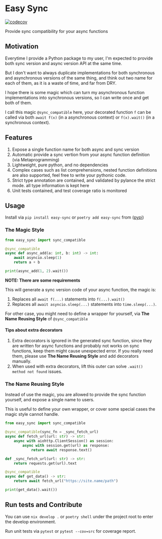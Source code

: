 Easy Sync
=========

[![codecov](https://codecov.io/github/luochen1990/easy-sync/graph/badge.svg?token=OBG1BWIKC2)](https://codecov.io/github/luochen1990/easy-sync)

Provide sync compatibility for your async functions

Motivation
----------

Everytime I provide a Python package to my user, I'm expected to provide both sync version and async version API at the same time.

But I don't want to always duplicate implementations for both synchronous and asynchronous versions of the same thing, and think out two name for each of them, as it is a waste of time, and far from DRY.

I hope there is some magic which can turn my asynchronous function implementations into synchronous versions, so I can write once and get both of them.

I call this magic `@sync_compatible` here, your decorated function `f` can be called via both `await f(x)` (in a asynchronous context) or `f(x).wait()` (in a synchronous context).


Features
--------

1. Expose a single function name for both async and sync version
2. Automatic provide a sync vertion from your async function definition (via Metaprogramming)
3. Lightweight, pure python, and no dependencies
4. Complex cases such as list comprehensions, nested function definitions are also supported, feel free to write your pythonic code.
5. Strict type annotation are contained, and validated by pylance the strict mode. all type information is kept here
6. Unit tests contained, and test coverage ratio is monitored

Usage
-----

Install via `pip install easy-sync` or `poetry add easy-sync` from ([pypi](https://pypi.org/project/easy-sync/))

### The Magic Style

```python
from easy_sync import sync_compatible

@sync_compatible
async def async_add(a: int, b: int) -> int:
    await asyncio.sleep(1)
    return a + b

print(async_add(1, 2).wait())
```

**NOTE: There are some requirements**

This will generate a sync version code of your async function, the magic is:

1. Replaces all `await f(...)` statements into `f(...).wait()`
2. Replaces all `await asyncio.sleep(...)` statements into `time.sleep(...)`.

For other case, you might need to define a wrapper for yourself, via **The Name Reusing Style** of `@sync_compatible`

#### Tips about extra decorators

1. Extra decorators is ignored in the generated sync function, since they are written for async functions and probably not works on sync functions, keep them might cause unexpected error. If you really need them, please use **The Name Reusing Style** and add decorators manually.
2. When used with extra decorators, lift this outer can solve `.wait() method not found` issues.


### The Name Reusing Style

Instead of use the magic, you are allowed to provide the sync function yourself, and expose a single name to users.

This is useful to define your own wrapper, or cover some special cases the magic style cannot handle.

```python
from easy_sync import sync_compatible

@sync_compatible(sync_fn = _sync_fetch_url)
async def fetch_url(url: str) -> str:
    async with aiohttp.ClientSession() as session:
        async with session.get(url) as response:
            return await response.text()

def _sync_fetch_url(url: str) -> str:
    return requests.get(url).text

@sync_compatible
async def get_data() -> str:
    return await fetch_url("https://site.name/path")

print(get_data().wait())
```


Run tests and Contribute
------------------------

You can use `nix develop .` or `poetry shell` under the project root to enter the develop environment.

Run unit tests via `pytest` or `pytest --cov=src` for coverage report.
